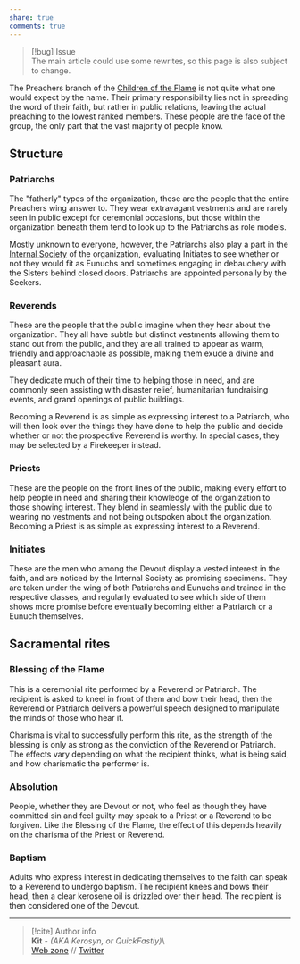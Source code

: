 ```yaml
---  
share: true  
comments: true  
---  
```

> [!bug] Issue  
> The main article could use some rewrites, so this page is also subject to change.  
  
The Preachers branch of the [Children of the Flame](./Children%20of%20the%20Flame) is not quite what one would expect by the name. Their primary responsibility lies not in spreading the word of their faith, but rather in public relations, leaving the actual preaching to the lowest ranked members. These people are the face of the group, the only part that the vast majority of people know.  
  
## Structure  
  
### Patriarchs  
  
The "fatherly" types of the organization, these are the people that the entire Preachers wing answer to. They wear extravagant vestments and are rarely seen in public except for ceremonial occasions, but those within the organization beneath them tend to look up to the Patriarchs as role models.  
  
Mostly unknown to everyone, however, the Patriarchs also play a part in the [Internal Society](./Internal%20Society) of the organization, evaluating Initiates to see whether or not they would fit as Eunuchs and sometimes engaging in debauchery with the Sisters behind closed doors. Patriarchs are appointed personally by the Seekers.  
  
### Reverends  
  
These are the people that the public imagine when they hear about the organization. They all have subtle but distinct vestments allowing them to stand out from the public, and they are all trained to appear as warm, friendly and approachable as possible, making them exude a divine and pleasant aura.  
  
They dedicate much of their time to helping those in need, and are commonly seen assisting with disaster relief, humanitarian fundraising events, and grand openings of public buildings.  
  
Becoming a Reverend is as simple as expressing interest to a Patriarch, who will then look over the things they have done to help the public and decide whether or not the prospective Reverend is worthy. In special cases, they may be selected by a Firekeeper instead.  
  
### Priests  
  
These are the people on the front lines of the public, making every effort to help people in need and sharing their knowledge of the organization to those showing interest. They blend in seamlessly with the public due to wearing no vestments and not being outspoken about the organization. Becoming a Priest is as simple as expressing interest to a Reverend.  
  
### Initiates  
  
These are the men who among the Devout display a vested interest in the faith, and are noticed by the Internal Society as promising specimens. They are taken under the wing of both Patriarchs and Eunuchs and trained in the respective classes, and regularly evaluated to see which side of them shows more promise before eventually becoming either a Patriarch or a Eunuch themselves.  
  
## Sacramental rites  
  
### Blessing of the Flame  
  
This is a ceremonial rite performed by a Reverend or Patriarch. The recipient is asked to kneel in front of them and bow their head, then the Reverend or Patriarch delivers a powerful speech designed to manipulate the minds of those who hear it.  
  
Charisma is vital to successfully perform this rite, as the strength of the blessing is only as strong as the conviction of the Reverend or Patriarch. The effects vary depending on what the recipient thinks, what is being said, and how charismatic the performer is.  
  
### Absolution  
  
People, whether they are Devout or not, who feel as though they have committed sin and feel guilty may speak to a Priest or a Reverend to be forgiven. Like the Blessing of the Flame, the effect of this depends heavily on the charisma of the Priest or Reverend.  
  
### Baptism  
  
Adults who express interest in dedicating themselves to the faith can speak to a Reverend to undergo baptism. The recipient knees and bows their head, then a clear kerosene oil is drizzled over their head. The recipient is then considered one of the Devout.  
  
-----  
> [!cite] Author info  
> **Kit** - *(AKA Kerosyn, or QuickFastly)*\  
> [Web zone](https://kitabe.link) // [Twitter](https://twitter.com/Kerosyn_)